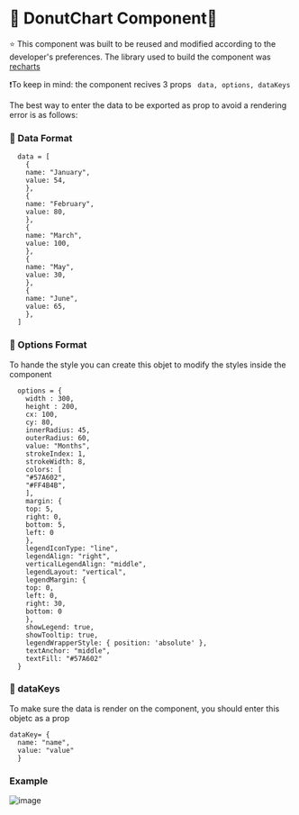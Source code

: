 # :doughnut: DonutChart Component:doughnut:

:star: This component was built to be reused and modified according to the developer's preferences.
The library used to build the component was [recharts](https://recharts.org/en-US/api/PieChart)

❗To keep in mind: the component recives 3 props `` data, options, dataKeys``

 The best way to enter the data to be exported as prop to avoid a rendering error is as follows:
 
### :memo:  Data Format
```
  data = [
    {
    name: "January",
    value: 54,
    },
    {
    name: "February",
    value: 80,
    },
    {
    name: "March",
    value: 100,
    },
    {
    name: "May",
    value: 30,
    },
    {
    name: "June",
    value: 65,
    },
  ]
```

### :wrench: Options Format
To hande the style you can create this objet to modify the styles inside the component
```
  options = {
    width : 300,
    height : 200,
    cx: 100,
    cy: 80,
    innerRadius: 45,
    outerRadius: 60,
    value: "Months",
    strokeIndex: 1,
    strokeWidth: 8,
    colors: [
    "#57A602",
    "#FF4B4B",
    ],
    margin: {
    top: 5,
    right: 0,
    bottom: 5,
    left: 0
    },
    legendIconType: "line",
    legendAlign: "right",
    verticalLegendAlign: "middle",
    legendLayout: "vertical",
    legendMargin: {
    top: 0,
    left: 0,
    right: 30,
    bottom: 0
    },
    showLegend: true,
    showTooltip: true,
    legendWrapperStyle: { position: 'absolute' },
    textAnchor: "middle",
    textFill: "#57A602"
  }
```
### :key: dataKeys
To make sure the data is render on the component, you should enter this objetc as a prop
```
dataKey= {
  name: "name",
  value: "value"
  }
```

### Example 
![image](https://user-images.githubusercontent.com/42523734/181346606-42ee0fa8-9af1-43ac-9943-8254fef585d2.png)

